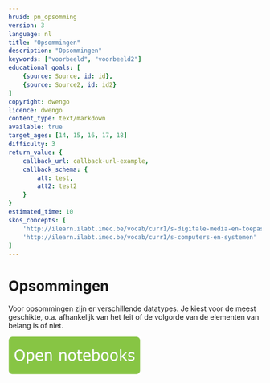 ```yaml
---
hruid: pn_opsomming
version: 3
language: nl
title: "Opsommingen"
description: "Opsommingen"
keywords: ["voorbeeld", "voorbeeld2"]
educational_goals: [
    {source: Source, id: id}, 
    {source: Source2, id: id2}
]
copyright: dwengo
licence: dwengo
content_type: text/markdown
available: true
target_ages: [14, 15, 16, 17, 18]
difficulty: 3
return_value: {
    callback_url: callback-url-example,
    callback_schema: {
        att: test,
        att2: test2
    }
}
estimated_time: 10
skos_concepts: [
    'http://ilearn.ilabt.imec.be/vocab/curr1/s-digitale-media-en-toepassingen', 
    'http://ilearn.ilabt.imec.be/vocab/curr1/s-computers-en-systemen'
]
---
```

# Opsommingen
Voor opsommingen zijn er verschillende datatypes. Je kiest voor de meest geschikte, o.a. afhankelijk van het feit of de volgorde van de elementen van belang is of niet.

[![](embed/Knop.png "Knop")](https://kiks.ilabt.imec.be/hub/tmplogin?id=1002 "Notebooks Input Output")

